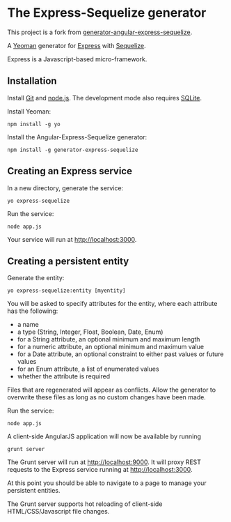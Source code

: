 # The Express-Sequelize generator

This project is a fork from [generator-angular-express-sequelize](https://github.com/rayokota/generator-angular-express-sequelize).

A [Yeoman](http://yeoman.io) generator for [Express](http://expressjs.com) with [Sequelize](http://sequelizejs.com).

Express is a Javascript-based micro-framework.

## Installation

Install [Git](http://git-scm.com) and [node.js](http://nodejs.org).  The development mode also requires [SQLite](http://www.sqlite.org).

Install Yeoman:

    npm install -g yo

Install the Angular-Express-Sequelize generator:

    npm install -g generator-express-sequelize

## Creating an Express service

In a new directory, generate the service:

    yo express-sequelize

Run the service:

    node app.js

Your service will run at [http://localhost:3000](http://localhost:3000).


## Creating a persistent entity

Generate the entity:

    yo express-sequelize:entity [myentity]

You will be asked to specify attributes for the entity, where each attribute has the following:

- a name
- a type (String, Integer, Float, Boolean, Date, Enum)
- for a String attribute, an optional minimum and maximum length
- for a numeric attribute, an optional minimum and maximum value
- for a Date attribute, an optional constraint to either past values or future values
- for an Enum attribute, a list of enumerated values
- whether the attribute is required

Files that are regenerated will appear as conflicts.  Allow the generator to overwrite these files as long as no custom changes have been made.

Run the service:

    node app.js

A client-side AngularJS application will now be available by running

	grunt server

The Grunt server will run at [http://localhost:9000](http://localhost:9000).  It will proxy REST requests to the Express service running at [http://localhost:3000](http://localhost:3000).

At this point you should be able to navigate to a page to manage your persistent entities.

The Grunt server supports hot reloading of client-side HTML/CSS/Javascript file changes.

